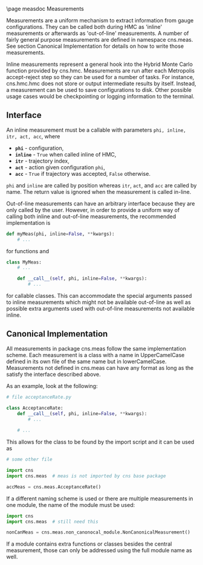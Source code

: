 \page measdoc Measurements

Measurements are a uniform mechanism to extract information from gauge configurations.
They can be called both during HMC as 'inline' measurements or afterwards as
'out-of-line' measurements.
A number of fairly general purpose measurements are defined in namespace cns.meas.
See section Canonical Implementation for details on how to write those measurements.

Inline measurements represent a general hook into the Hybrid Monte Carlo function provided
by cns.hmc. Measurements are run after each Metropolis accept-reject step so they can be
used for a number of tasks. For instance, cns.hmc.hmc does not store or output intermediate
results by itself. Instead, a measurement can be used to save configurations to disk.
Other possible usage cases would be checkpointing or logging information to the terminal.

## Interface
An inline measurement must be a callable with parameters `phi, inline, itr, act, acc`, where
- <B>`phi`</B> - configuration,
- <B>`inline`</B> - `True` when called inline of HMC,
- <B>`itr`</B> - trajectory index,
- <B>`act`</B> - action given configuration `phi`,
- <B>`acc`</B> - `True` if trajectory was accepted, `False` otherwise.

`phi` and `inline` are called by position whereas `itr`, `act`, and `acc` are called
by name. The return value is ignored when the measurement is called in-line.

Out-of-line measurements can have an arbitrary interface because they are only called
by the user. However, in order to provide a uniform way of calling both inline and
out-of-line measurements, the recommended implementation is
```.py
def myMeas(phi, inline=False, **kwargs):
    # ...
```
for functions and
```.py
class MyMeas:
    # ...

    def __call__(self, phi, inline=False, **kwargs):
        # ...
```
for callable classes. This can accommodate the special arguments passed to inline
measurements which might not be available out-of-line as well as possible extra
arguments used with out-of-line measurements not available inline.

## Canonical Implementation
All measurements in package cns.meas follow the same implementation scheme.
Each measurement is a class with a name in UpperCamelCase defined in its own file of the same
name but in lowerCamelCase. Measurements not defined in cns.meas can have any format as long
as the satisfy the interface described above.

As an example, look at the following:
```.py
# file acceptanceRate.py

class AcceptanceRate:
    def __call__(self, phi, inline=False, **kwargs):
        # ...
        
    # ...
```
This allows for the class to be found by the import script and it can be used as
```.py
# some other file

import cns
import cns.meas  # meas is not imported by cns base package

accMeas = cns.meas.AcceptanceRate()
```
If a different naming scheme is used or there are multiple measurements in one module,
the name of the module must be used:
```.py
import cns
import cns.meas  # still need this

nonCanMeas = cns.meas.non_canonocal_module.NonCanonicalMeasurement()
```
If a module contains extra functions or classes besides the central measurement, those can
only be addressed using the full module name as well.

